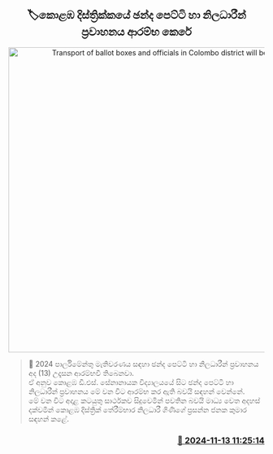<p align='center'><b><h2 align='center' title='Transport of ballot boxes and officials in Colombo district will begin'>🏷කොළඹ දිස්ත්‍රික්කයේ ඡන්ද පෙට්ටි හා නිලධාරීන් ප්‍රවාහනය ආරම්භ කෙරේ</h2></b></p>
<p align='center'><img src='https://helakuru.sgp1.cdn.digitaloceanspaces.com/esana/images/lib/vote-box-today.jpg' width='600' alt='Transport of ballot boxes and officials in Colombo district will begin'></p>

>📝 2024 පාර්ලිමේන්තු මැතිවරණය සඳහා ඡන්ද පෙට්ටි හා නිලධාරීන් ප්‍රවාහනය අද (13) උදෑසන ආරම්භවී තිබෙනවා.<br>ඒ අනුව කොළඹ ඩී.එස්. සේනානායක විද්‍යාලයයේ සිට ඡන්ද පෙට්ටි හා නිලධාරීන් ප්‍රවාහනය මේ වන විට ආරම්භ කර ඇති බවයි සඳහන් වෙන්නේ.<br>මේ වන විට අදාළ කටයුතු සාර්ථකව සිදුවෙමින් පවතින බවයි මාධ්‍ය වෙත අදහස් දක්වමින් කොළඹ දිස්ත්‍රික් තේරීම්භාර නිලධාරී ගිණිගේ ප්‍රසන්න ජනක කුමාර සඳහන් කළේ. <br>

<h3 align='right'><a href='https://www.helakuru.lk/esana/p/104994/'>📅 2024-11-13 11:25:14</a></h3>
